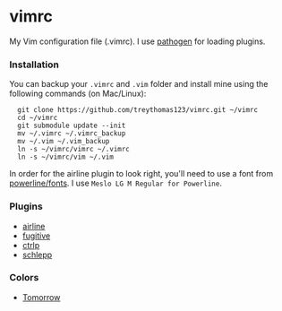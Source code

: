 # vimrc
My Vim configuration file (.vimrc). I use [pathogen](https://github.com/tpope/vim-pathogen) for loading plugins.

### Installation

You can backup your `.vimrc` and `.vim` folder and install mine using the following commands (on Mac/Linux):
```
  git clone https://github.com/treythomas123/vimrc.git ~/vimrc
  cd ~/vimrc
  git submodule update --init
  mv ~/.vimrc ~/.vimrc_backup
  mv ~/.vim ~/.vim_backup
  ln -s ~/vimrc/vimrc ~/.vimrc
  ln -s ~/vimrc/vim ~/.vim
```

In order for the airline plugin to look right, you'll need to use a font from [powerline/fonts](https://github.com/powerline/fonts). I use `Meslo LG M Regular for Powerline`.

### Plugins
* [airline](https://github.com/vim-airline/vim-airline)
* [fugitive](https://github.com/tpope/vim-fugitive)
* [ctrlp](https://github.com/ctrlpvim/ctrlp.vim)
* [schlepp](https://github.com/zirrostig/vim-schlepp)

### Colors
* [Tomorrow](https://github.com/chriskempson/vim-tomorrow-theme/blob/master/colors/Tomorrow.vim)
